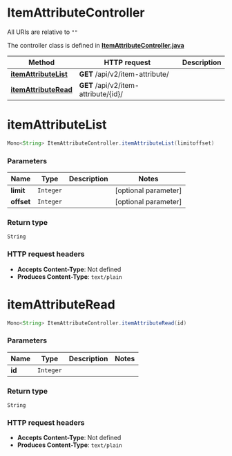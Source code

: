 # ItemAttributeController

All URIs are relative to `""`

The controller class is defined in **[ItemAttributeController.java](../../src/main/java/org/openapitools/controller/ItemAttributeController.java)**

Method | HTTP request | Description
------------- | ------------- | -------------
[**itemAttributeList**](#itemAttributeList) | **GET** /api/v2/item-attribute/ | 
[**itemAttributeRead**](#itemAttributeRead) | **GET** /api/v2/item-attribute/{id}/ | 

<a id="itemAttributeList"></a>
# **itemAttributeList**
```java
Mono<String> ItemAttributeController.itemAttributeList(limitoffset)
```



### Parameters
Name | Type | Description  | Notes
------------- | ------------- | ------------- | -------------
**limit** | `Integer` |  | [optional parameter]
**offset** | `Integer` |  | [optional parameter]

### Return type
`String`


### HTTP request headers
 - **Accepts Content-Type**: Not defined
 - **Produces Content-Type**: `text/plain`

<a id="itemAttributeRead"></a>
# **itemAttributeRead**
```java
Mono<String> ItemAttributeController.itemAttributeRead(id)
```



### Parameters
Name | Type | Description  | Notes
------------- | ------------- | ------------- | -------------
**id** | `Integer` |  |

### Return type
`String`


### HTTP request headers
 - **Accepts Content-Type**: Not defined
 - **Produces Content-Type**: `text/plain`


